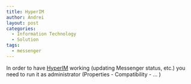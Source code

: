 ```yaml
---
title: HyperIM
author: Andrei
layout: post
categories:
  - Information Technology
  - Solution
tags:
  - messenger
---
```

In order to have [HyperIM][1] working (updating Messenger status, etc.) you need to run it as administrator (Properties - Compatibility - … )

 [1]: http://numedecod.ro/HyperIM/